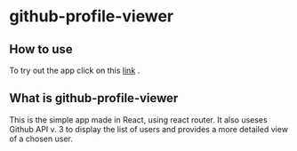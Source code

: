 github-profile-viewer
===============================


## How to use

To try out the app click on this [link](https://johnnypanda.github.io/github-profile-viewer/) .

## What is github-profile-viewer

This is the simple app made in React, using react router. It also useses Github API v. 3 to display the list of users and provides a more detailed view of a chosen user.

